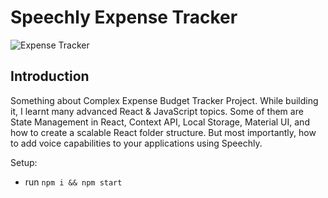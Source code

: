 # Speechly Expense Tracker

![Expense Tracker](https://i.ibb.co/VJjj3Kp/Screenshot-2020-12-18-205600.png)

## Introduction

Something about Complex Expense Budget Tracker Project. While building it, I learnt many advanced React & JavaScript topics. Some of them are State Management in React, Context API, Local Storage, Material UI, and how to create a scalable React folder structure. But most importantly, how to add voice capabilities to your applications using Speechly. 

Setup:
- run ```npm i && npm start```